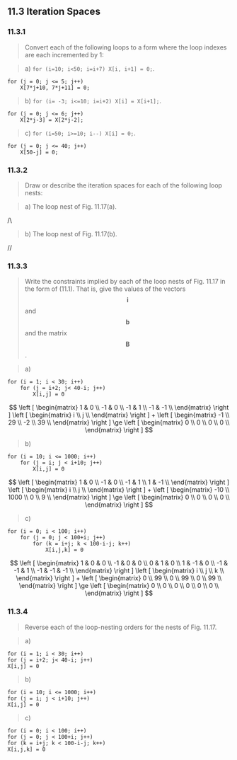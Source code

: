 ## 11.3 Iteration Spaces

### 11.3.1

> Convert each of the following loops to a form where the loop indexes are each incremented by 1:

> a) `for (i=10; i<50; i=i+7) X[i, i+1] = 0;`.

```
for (j = 0; j <= 5; j++)
    X[7*j+10, 7*j+11] = 0;
```

> b) `for (i= -3; i<=10; i=i+2) X[i] = X[i+1];`.

```
for (j = 0; j <= 6; j++)
    X[2*j-3] = X[2*j-2];
```

> c) `for (i=50; i>=10; i--) X[i] = 0;`.

```
for (j = 0; j <= 40; j++)
    X[50-j] = 0;
```

### 11.3.2

> Draw or describe the iteration spaces for each of the following loop nests:

> a) The loop nest of Fig. 11.17(a).

/\

> b) The loop nest of Fig. 11.17(b).

//

### 11.3.3

> Write the constraints implied by each of the loop nests of Fig. 11.17 in the form of (11.1). That is, give the values of the vectors $$\mathbf{i}$$ and $$\mathbf{b}$$ and the matrix $$\mathbf{B}$$.

> a)
```
for (i = 1; i < 30; i++)
    for (j = i+2; j< 40-i; j++)
        X[i,j] = 0
```

$$
\left [
\begin{matrix}
 1 &  0 \\
-1 &  0 \\
-1 &  1 \\
-1 & -1 \\
\end{matrix}
\right ]
\left [
\begin{matrix}
i \\
j \\
\end{matrix}
\right ]
+
\left [
\begin{matrix}
-1 \\
29 \\
-2 \\
39 \\
\end{matrix}
\right ]
\ge
\left [
\begin{matrix}
0 \\
0 \\
0 \\
0 \\
\end{matrix}
\right ]
$$

> b)
```
for (i = 10; i <= 1000; i++)
    for (j = i; j < i+10; j++)
        X[i,j] = 0
```

$$
\left [
\begin{matrix}
 1 &  0 \\
-1 &  0 \\
-1 &  1 \\
 1 & -1 \\
\end{matrix}
\right ]
\left [
\begin{matrix}
i \\
j \\
\end{matrix}
\right ]
+
\left [
\begin{matrix}
-10 \\
1000 \\
0 \\
9 \\
\end{matrix}
\right ]
\ge
\left [
\begin{matrix}
0 \\
0 \\
0 \\
0 \\
\end{matrix}
\right ]
$$


> c)
```
for (i = 0; i < 100; i++)
    for (j = 0; j < 100+i; j++)
        for (k = i+j; k < 100-i-j; k++)
            X[i,j,k] = 0
```

$$
\left [
\begin{matrix}
 1 &  0 &  0 \\
-1 &  0 &  0 \\
 0 &  1 &  0 \\
 1 & -1 &  0 \\
-1 & -1 &  1 \\
-1 & -1 & -1 \\
\end{matrix}
\right ]
\left [
\begin{matrix}
i \\
j \\
k \\
\end{matrix}
\right ]
+
\left [
\begin{matrix}
0 \\
99 \\
0 \\
99 \\
0 \\
99 \\
\end{matrix}
\right ]
\ge
\left [
\begin{matrix}
0 \\
0 \\
0 \\
0 \\
0 \\
0 \\
\end{matrix}
\right ]
$$

### 11.3.4

> Reverse each of the loop-nesting orders for the nests of Fig. 11.17.

> a)
```
for (i = 1; i < 30; i++)
for (j = i+2; j< 40-i; j++)
X[i,j] = 0
```


> b)
```
for (i = 10; i <= 1000; i++)
for (j = i; j < i+10; j++)
X[i,j] = 0
```


> c)
```
for (i = 0; i < 100; i++)
for (j = 0; j < 100+i; j++)
for (k = i+j; k < 100-i-j; k++)
X[i,j,k] = 0
```